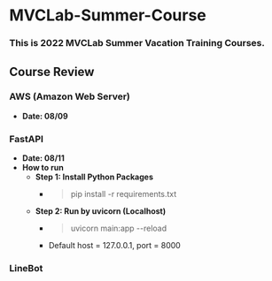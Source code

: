# MVCLab-Summer-Course

### This is 2022 MVCLab Summer Vacation Training Courses.

## Course Review

### AWS (Amazon Web Server)
* **Date: 08/09**

### FastAPI
* **Date: 08/11**
* **How to run**
    * **Step 1: Install Python Packages**
        * > pip install -r requirements.txt
    * **Step 2: Run by uvicorn (Localhost)**
        * > uvicorn main:app --reload
        * Default host = 127.0.0.1, port = 8000
### LineBot